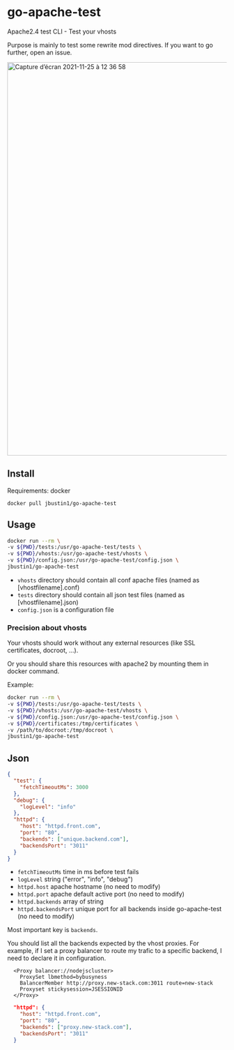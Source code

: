 # go-apache-test

Apache2.4 test CLI - Test your vhosts

Purpose is mainly to test some rewrite mod directives.
If you want to go further, open an issue.

<img width="902" alt="Capture d’écran 2021-11-25 à 12 36 58" src="https://user-images.githubusercontent.com/2632709/143434873-0771abb1-bf08-4e8d-9c1d-57974e6eab0c.png">

## Install

Requirements: docker

```
docker pull jbustin1/go-apache-test
```

## Usage

```sh
docker run --rm \
-v ${PWD}/tests:/usr/go-apache-test/tests \
-v ${PWD}/vhosts:/usr/go-apache-test/vhosts \
-v ${PWD}/config.json:/usr/go-apache-test/config.json \
jbustin1/go-apache-test
```

- `vhosts` directory should contain all conf apache files (named as [vhostfilename].conf)
- `tests` directory should contain all json test files (named as [vhostfilename].json)
- `config.json` is a configuration file

### Precision about vhosts

Your vhosts should work without any external resources (like SSL certificates, docroot, ...).

Or you should share this resources with apache2 by mounting them in docker command.

Example:

```sh
docker run --rm \
-v ${PWD}/tests:/usr/go-apache-test/tests \
-v ${PWD}/vhosts:/usr/go-apache-test/vhosts \
-v ${PWD}/config.json:/usr/go-apache-test/config.json \
-v ${PWD}/certificates:/tmp/certificates \
-v /path/to/docroot:/tmp/docroot \
jbustin1/go-apache-test
```

## Json

```json
{
  "test": {
    "fetchTimeoutMs": 3000
  },
  "debug": {
    "logLevel": "info"
  },
  "httpd": {
    "host": "httpd.front.com",
    "port": "80",
    "backends": ["unique.backend.com"],
    "backendsPort": "3011"
  }
}
```

- `fetchTimeoutMs` time in ms before test fails
- `logLevel` string ("error", "info", "debug")
- `httpd.host` apache hostname (no need to modify)
- `httpd.port` apache default active port (no need to modify)
- `httpd.backends` array of string
- `httpd.backendsPort` unique port for all backends inside go-apache-test (no need to modify)

Most important key is `backends`.

You should list all the backends expected by the vhost proxies.
For example, if I set a proxy balancer to route my trafic to a specific backend, I need to declare it in configuration.

```
  <Proxy balancer://nodejscluster>
    ProxySet lbmethod=bybusyness
    BalancerMember http://proxy.new-stack.com:3011 route=new-stack
    Proxyset stickysession=JSESSIONID
  </Proxy>
```

```json
  "httpd": {
    "host": "httpd.front.com",
    "port": "80",
    "backends": ["proxy.new-stack.com"],
    "backendsPort": "3011"
  }
```
